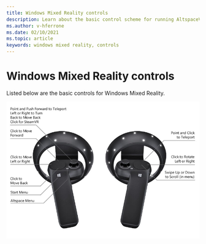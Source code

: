 ```yaml
---
title: Windows Mixed Reality controls
description: Learn about the basic control scheme for running AltspaceVR in Windows Mixed Reality.
ms.author: v-hferrone
ms.date: 02/10/2021
ms.topic: article
keywords: windows mixed reality, controls
---
```


# Windows Mixed Reality controls

Listed below are the basic controls for Windows Mixed Reality.

![Right and left windows mixed reality motion controllers with action callouts for each button and input mechanism](images/windows-mixed-controls.jpg)